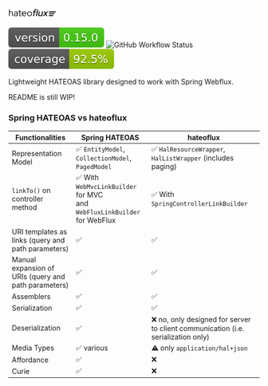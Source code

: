 <picture>
  <source media="(prefers-color-scheme: dark)" srcset="./readme_resources/hateoflux_white.svg">
  <source media="(prefers-color-scheme: light)" srcset="./readme_resources/hateoflux_black.svg">
  <img alt="hateoflux logo" src="./readme_resources/hateoflux_black.svg" height="25">
</picture>

![Version](.github/badges/version.svg)
![GitHub Workflow Status](https://img.shields.io/github/actions/workflow/status/kamillionlabs/hateoflux/main.yml?branch=master)
![Coverage](.github/badges/jacoco.svg)

Lightweight HATEOAS library designed to work with Spring Webflux.

README is still WIP!

### Spring HATEOAS vs hateoflux

| Functionalities                                      | Spring HATEOAS                                                                | hateoflux                                                                        |
|------------------------------------------------------|-------------------------------------------------------------------------------|----------------------------------------------------------------------------------|
| Representation Model                                 | ✅ `EntityModel`, `CollectionModel`, `PagedModel`                              | ✅ `HalResourceWrapper`, `HalListWrapper` (includes paging)                       |
| `linkTo()` on controller method                      | ✅  With `WebMvcLinkBuilder` for MVC <br/>and `WebFluxLinkBuilder` for WebFlux | ✅  With `SpringControllerLinkBuilder`                                            |
| URI templates as links (query and path parameters)   | ✅                                                                             | ✅                                                                                |
| Manual expansion of URIs (query and path parameters) | ✅                                                                             | ✅                                                                                |
| Assemblers                                           | ✅                                                                             | ✅                                                                                |
| Serialization                                        | ✅                                                                             | ✅                                                                                |
| Deserialization                                      | ✅                                                                             | ❌ no, only designed for server to client communication (i.e. serialization only) |
| Media Types                                          | ✅ various                                                                     | ⚠️ only `application/hal+json`                                                   |
| Affordance                                           | ✅                                                                             | ❌                                                                                |
| Curie                                                | ✅                                                                             | ❌                                                                                |